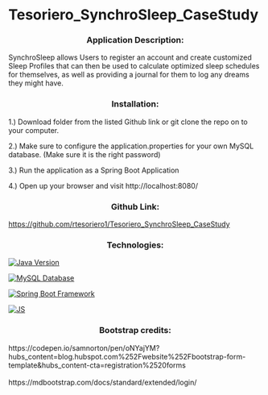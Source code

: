 # Tesoriero_SynchroSleep_CaseStudy

<h3 align="center">Application Description:</h3>
SynchroSleep allows Users to register an account and create customized Sleep Profiles that can then be used to calculate optimized sleep schedules for themselves, as well as providing a journal for them to log any dreams they might have.

<h3 align="center">Installation:</h3>

1.) Download folder from the listed Github link or git clone the repo on to your computer. 

2.) Make sure to configure the application.properties for your own MySQL database. (Make sure it is the right password) 

3.) Run the application as a Spring Boot Application 

4.) Open up your browser and visit http://localhost:8080/

<h3 align="center">Github Link:</h3>

https://github.com/rtesoriero1/Tesoriero_SynchroSleep_CaseStudy

<h3 align="center">Technologies:</h3>

[![Java Version](https://img.shields.io/badge/Java-11.0.12-blue)](https://www.java.com/en/)

[![MySQL Database](https://img.shields.io/badge/MySQL%20Database-8.0-green)](https://www.mysql.com/) 

[![Spring Boot Framework](https://img.shields.io/badge/Spring%20Boot%20Framework-2.6.3-brightgreen)](https://spring.io/projects/spring-boot)

[![JS](https://img.shields.io/badge/JS-ES6-green)](https://developer.mozilla.org/en-US/docs/Web/JavaScript)



<h3 align="center">Bootstrap credits:</h3> 
https://codepen.io/samnorton/pen/oNYajYM?hubs_content=blog.hubspot.com%252Fwebsite%252Fbootstrap-form-template&hubs_content-cta=registration%2520forms
<br>
<br>
https://mdbootstrap.com/docs/standard/extended/login/
